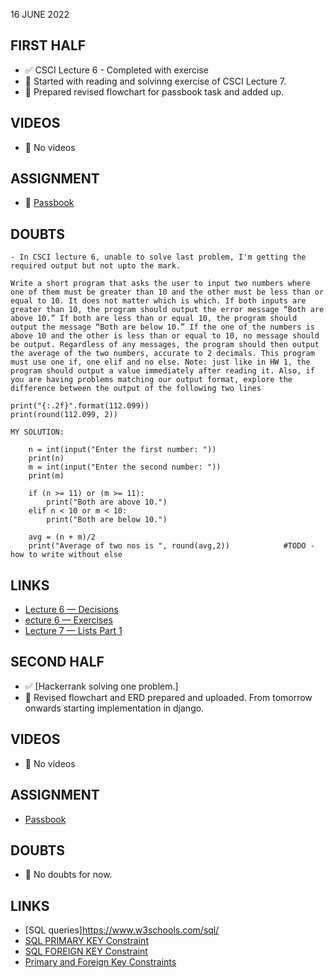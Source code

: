 16 JUNE 2022

## FIRST HALF

- ✅ CSCI Lecture 6 - Completed with exercise 
- 🚧 Started with reading and solvinng exercise of CSCI Lecture 7.
- 🚧 Prepared revised flowchart for passbook task and added up.

## VIDEOS

- 🚫 No videos

## ASSIGNMENT

- 🚧 [Passbook](https://github.com/sp18-interns/django-passbook)

## DOUBTS
```
- In CSCI lecture 6, unable to solve last problem, I'm getting the required output but not upto the mark.

Write a short program that asks the user to input two numbers where one of them must be greater than 10 and the other must be less than or equal to 10. It does not matter which is which. If both inputs are greater than 10, the program should output the error message “Both are above 10.” If both are less than or equal 10, the program should output the message “Both are below 10.” If the one of the numbers is above 10 and the other is less than or equal to 10, no message should be output. Regardless of any messages, the program should then output the average of the two numbers, accurate to 2 decimals. This program must use one if, one elif and no else. Note: just like in HW 1, the program should output a value immediately after reading it. Also, if you are having problems matching our output format, explore the difference between the output of the following two lines

print("{:.2f}".format(112.099))
print(round(112.099, 2))

MY SOLUTION:

	n = int(input("Enter the first number: "))
    print(n)
    m = int(input("Enter the second number: "))
    print(m)

    if (n >= 11) or (m >= 11):
        print("Both are above 10.")
    elif n < 10 or m < 10:
        print("Both are below 10.")

    avg = (n + m)/2
    print("Average of two nos is ", round(avg,2))            #TODO - how to write without else

```
## LINKS

- [Lecture 6 — Decisions](https://www.cs.rpi.edu/~sibel/csci1100/fall2017/lecture_notes/lec06_conditionals1.html)
- [ecture 6 — Exercises](https://www.cs.rpi.edu/~sibel/csci1100/fall2017/lecture_notes/lec06_conditionals1_exercises/exercises.html)
- [Lecture 7 — Lists Part 1](https://www.cs.rpi.edu/~sibel/csci1100/fall2017/lecture_notes/lec07_lists1.html)


## SECOND HALF

- ✅ [Hackerrank solving one problem.]
- 🚧 Revised flowchart and ERD prepared and uploaded. From tomorrow onwards starting implementation in django.

## VIDEOS

- 🚫 No videos

## ASSIGNMENT

- [Passbook](https://github.com/sp18-interns/django-passbook)

## DOUBTS

- 🚫 No doubts for now.

## LINKS

- [SQL queries]https://www.w3schools.com/sql/
- [SQL PRIMARY KEY Constraint](https://www.w3schools.com/sql/sql_primarykey.asp)
- [SQL FOREIGN KEY Constraint](https://www.w3schools.com/sql/sql_foreignkey.asp)
- [Primary and Foreign Key Constraints](https://docs.microsoft.com/en-us/sql/relational-databases/tables/primary-and-foreign-key-constraints?view=sql-server-ver16)

 

